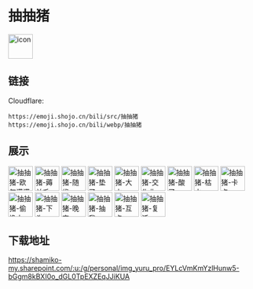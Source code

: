 # 抽抽猪
<img src="https://emoji.shojo.cn/bili/src/抽抽猪/icon.png" width="50" height="50" alt="icon">

## 链接
Cloudflare:
```
https://emoji.shojo.cn/bili/src/抽抽猪
https://emoji.shojo.cn/bili/webp/抽抽猪
```
## 展示
<img src="https://emoji.shojo.cn/bili/src/抽抽猪/抽抽猪-欧气满满.png" width="50" height="50" alt="抽抽猪-欧气满满">
<img src="https://emoji.shojo.cn/bili/src/抽抽猪/抽抽猪-薅羊毛.png" width="50" height="50" alt="抽抽猪-薅羊毛">
<img src="https://emoji.shojo.cn/bili/src/抽抽猪/抽抽猪-随缘.png" width="50" height="50" alt="抽抽猪-随缘">
<img src="https://emoji.shojo.cn/bili/src/抽抽猪/抽抽猪-垫了.png" width="50" height="50" alt="抽抽猪-垫了">
<img src="https://emoji.shojo.cn/bili/src/抽抽猪/抽抽猪-大水.png" width="50" height="50" alt="抽抽猪-大水">
<img src="https://emoji.shojo.cn/bili/src/抽抽猪/抽抽猪-交作业.png" width="50" height="50" alt="抽抽猪-交作业">
<img src="https://emoji.shojo.cn/bili/src/抽抽猪/抽抽猪-酸了.png" width="50" height="50" alt="抽抽猪-酸了">
<img src="https://emoji.shojo.cn/bili/src/抽抽猪/抽抽猪-枯水.png" width="50" height="50" alt="抽抽猪-枯水">
<img src="https://emoji.shojo.cn/bili/src/抽抽猪/抽抽猪-卡点.png" width="50" height="50" alt="抽抽猪-卡点">
<img src="https://emoji.shojo.cn/bili/src/抽抽猪/抽抽猪-偷撸中.png" width="50" height="50" alt="抽抽猪-偷撸中">
<img src="https://emoji.shojo.cn/bili/src/抽抽猪/抽抽猪-下头.png" width="50" height="50" alt="抽抽猪-下头">
<img src="https://emoji.shojo.cn/bili/src/抽抽猪/抽抽猪-晚安.png" width="50" height="50" alt="抽抽猪-晚安">
<img src="https://emoji.shojo.cn/bili/src/抽抽猪/抽抽猪-抽我.png" width="50" height="50" alt="抽抽猪-抽我">
<img src="https://emoji.shojo.cn/bili/src/抽抽猪/抽抽猪-互点.png" width="50" height="50" alt="抽抽猪-互点">
<img src="https://emoji.shojo.cn/bili/src/抽抽猪/抽抽猪-复活.png" width="50" height="50" alt="抽抽猪-复活">

## 下载地址

https://shamiko-my.sharepoint.com/:u:/g/personal/img_yuru_pro/EYLcVmKmYzlHunw5-bGgm8kBXI0o_dGL0TpEXZEqJJiKUA